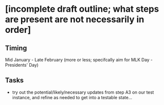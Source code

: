 # [incomplete draft outline; what steps are present are not necessarily in order]

## Timing

Mid January - Late February (more or less; specifcally aim for MLK Day - Presidents' Day)

## Tasks

- try out the potential/likely/necessary updates from step A3 on our test instance, and refine as needed to get into a testable state...

